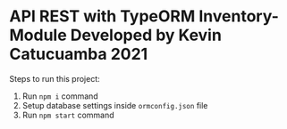 # API REST with TypeORM Inventory-Module Developed by Kevin Catucuamba 2021

Steps to run this project:

1. Run `npm i` command
2. Setup database settings inside `ormconfig.json` file
3. Run `npm start` command


